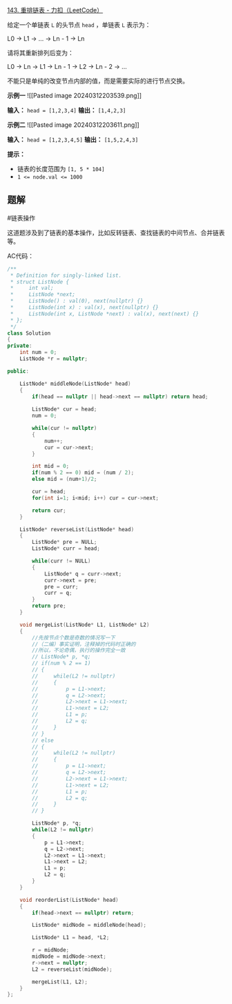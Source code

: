 
[143. 重排链表 - 力扣（LeetCode）](https://leetcode.cn/problems/reorder-list/description/)

给定一个单链表 `L` 的头节点 `head` ，单链表 `L` 表示为：

L0 → L1 → … → Ln - 1 → Ln

请将其重新排列后变为：

L0 → Ln → L1 → Ln - 1 → L2 → Ln - 2 → …

不能只是单纯的改变节点内部的值，而是需要实际的进行节点交换。

**示例一**
![[Pasted image 20240312203539.png]]

**输入：** `head = [1,2,3,4]`
**输出：** `[1,4,2,3]`

**示例二**
![[Pasted image 20240312203611.png]]

**输入：** `head = [1,2,3,4,5]`
**输出：** `[1,5,2,4,3]`

**提示：**

- 链表的长度范围为 `[1, 5 * 104]`
- `1 <= node.val <= 1000`

## 题解

#链表操作 

这道题涉及到了链表的基本操作，比如反转链表、查找链表的中间节点、合并链表等。

AC代码：
```cpp
/**
 * Definition for singly-linked list.
 * struct ListNode {
 *     int val;
 *     ListNode *next;
 *     ListNode() : val(0), next(nullptr) {}
 *     ListNode(int x) : val(x), next(nullptr) {}
 *     ListNode(int x, ListNode *next) : val(x), next(next) {}
 * };
 */
class Solution 
{
private:
    int num = 0;
    ListNode *r = nullptr;

public:

    ListNode* middleNode(ListNode* head) 
    {
        if(head == nullptr || head->next == nullptr) return head;
        
        ListNode* cur = head;
        num = 0;

        while(cur != nullptr)
        {
            num++;
            cur = cur->next;
        }

        int mid = 0;
        if(num % 2 == 0) mid = (num / 2);
        else mid = (num+1)/2;

        cur = head;
        for(int i=1; i<mid; i++) cur = cur->next;

        return cur;
    }

    ListNode* reverseList(ListNode* head)
    {
        ListNode* pre = NULL;
        ListNode* curr = head;

        while(curr != NULL)
        {
            ListNode* q = curr->next;
            curr->next = pre;
            pre = curr;
            curr = q;
        }
        return pre;
    }

    void mergeList(ListNode* L1, ListNode* L2)
    {
        //先按节点个数是奇数的情况写一下
        //（二编）事实证明，注释掉的代码时正确的
        //所以，不论奇偶，执行的操作完全一致
        // ListNode* p, *q;
        // if(num % 2 == 1)
        // {
        //     while(L2 != nullptr)
        //     {
        //         p = L1->next;
        //         q = L2->next;
        //         L2->next = L1->next;
        //         L1->next = L2;
        //         L1 = p;
        //         L2 = q;
        //     }
        // }
        // else
        // {
        //     while(L2 != nullptr)
        //     {
        //         p = L1->next;
        //         q = L2->next;
        //         L2->next = L1->next;
        //         L1->next = L2;
        //         L1 = p;
        //         L2 = q;
        //     }
        // }

        ListNode* p, *q;
        while(L2 != nullptr)
        {
            p = L1->next;
            q = L2->next;
            L2->next = L1->next;
            L1->next = L2;
            L1 = p;
            L2 = q;
        }
    }

    void reorderList(ListNode* head) 
    {
        if(head->next == nullptr) return;

        ListNode* midNode = middleNode(head);

        ListNode* L1 = head, *L2;

        r = midNode;
        midNode = midNode->next;
        r->next = nullptr;
        L2 = reverseList(midNode);

        mergeList(L1, L2);
    }
};
```

